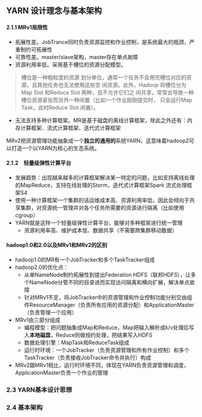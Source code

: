 ## YARN 设计理念与基本架构

#### 2.1.1 MRv1局限性
- 拓展性差。JobTrance同时负责资源监控和作业控制，是系统最大的瓶颈，严重制约可拓展性
- 可靠性差。master/slave架构，master存在单点故障
- 资源利用率低。采用基于槽位的资源分配模型。
> 槽位是一种粗粒度的资源
  划分单位，通常一个任务不会用完槽位对应的资源，且其他任务也无法使用这些空
  闲资源。此外，Hadoop 将槽位分为Map Slot 和Reduce Slot 两种，且不允许它们之
  间共享，常常会导致一种槽位资源紧张而另外一种闲置（比如一个作业刚刚提交时，
  只会运行Map Task，此时Reduce Slot 闲置）。
- 无法支持多种计算框架。MR是基于磁盘的离线计算框架，除此之外还有：内存计算框架、流式计算框架、迭代式计算框架

MRv2把资源管理功能抽象成一个**独立的通用的**系统YARN，这意味着hadoop2可以打造一个以YARN为核心的生态系统。

#### 2.1.2　轻量级弹性计算平台
- 发展趋势：出现越来越多的计算框架解决某一特定的问题，比如支持离线处理的MapReduce，支持在线处理的Storm，迭代式计算框架Spark 流式处理框架S4
- 使用一种计算框架一个集群的话运维成本高、资源利用率低，因此会倾向于共享集群，对资源统一管理并对各个任务所需要的资源进行隔离（比如使用cgroup）
- YARN就是这样一个轻量级弹性计算平台，能够对多种框架进行统一管理
    - 资源利用率高、维护成本低、数据共享（不需要跨集群移动数据）

#### hadoop1.0和2.0以及MRv1和MRv2的区别
- hadoop1.0的MR有一个JobTracker和多个TaskTracker组成
- hadoop2.0的优化点：
    - 从单NameNode制约拓展性到提出Federation HDFS（联邦HDFS），让多个NameNode分管不同的目录进而实现访问隔离和横向扩展，解决单点故障
    - 针对MRv1不足，将JobTracker中的资源管理和作业控制功能分别交由组件ResourceManager（负责所有应用的资源分配）和ApplicationMaster（负责管理一个应用）
- MRv1由三部分组成
    - 编程模型：把问题抽象成Map和Reduce，Map把输入解析成k/v处理后写入**本地磁盘**，Reduce则做规约处理，把结果写入HDFS
    - 数据处理引擎：MapTask和ReduceTask组成
    - 运行时环境：一个JobTracker（负责资源管理和所有作业控制）和多个TaskTracker（负责接收JobTracker命令并执行）构成
- MRv2跟MRv1相比，运行时环境不同，体现在YARN负责资源管理和调度，ApplicationMaster负责一个作业的管理

### 2.3 YARN基本设计思想


### 2.4 基本架构